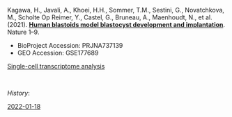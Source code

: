 Kagawa, H., Javali, A., Khoei, H.H., Sommer, T.M., Sestini, G., Novatchkova, M., Scholte Op Reimer, Y., Castel, G., Bruneau, A., Maenhoudt, N., et al. (2021). **[Human blastoids model blastocyst development and implantation](https://doi.org/10.1038/s41586-021-04267-8)**. Nature 1–9.


- BioProject Accession: PRJNA737139
- GEO Accession: GSE177689


[Single-cell transcriptome analysis](https://jlduan.github.io/Replica/s41586-021-04267-8/notebooks/analyze.html)


<br>


*History*:


[2022-01-18](https://jlduan.github.io/Replica/s41586-021-04267-8/notebooks/analyze_2022-01-18.html)
